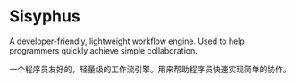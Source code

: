 # Sisyphus
A developer-friendly, lightweight workflow engine. Used to help programmers quickly achieve simple collaboration.

一个程序员友好的，轻量级的工作流引擎。用来帮助程序员快速实现简单的协作。